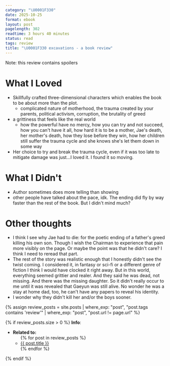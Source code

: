 ```yaml
---
category: "\U0001F330"
date: 2025-10-25
format: ebook
layout: post
pagelength: 302
readtime: 3 hours 40 minutes
status: read
tags: review
title: "\U0001F330 excavations - a book review"
---
```


Note: this review contains spoilers
# What I Loved
- Skillfully crafted three-dimensional characters which enables the book to be about more than the plot.
	- complicated nature of motherhood, the trauma created by your parents, political activism, corruption, the brutality of greed
- a grittiness that feels like the real world
	- how the powerful have no mercy, how you can try and not succeed, how you can't have it all, how hard it is to be a mother, Jae's death, her mother's death, how they lose before they win, how her children still suffer the trauma cycle and she knows she's let them down in some way
- Her choice to try and break the trauma cycle, even if it was too late to mitigate damage was just...I loved it. I found it so moving.

# What I Didn't 
- Author sometimes does more telling than showing
- other people have talked about the pace, idk. The ending did fly by way faster than the rest of the book. But I didn't mind much?

# Other thoughts
- I think I see why Jae had to die: for the poetic ending of a father's greed killing his own son. Though I wish the Chairman to experience that pain more visibly on the page. Or maybe the point was that he didn't care? I think I need to reread that part.
- The rest of the story was realistic enough that I honestly didn't see the twist coming. I considered it, in fantasy or sci-fi or a different genre of fiction I think I would have clocked it right away. But in this world, everything seemed grittier and realer. And they said he was dead, not missing. And there was the missing daughter. So it didn't really occur to me until it was revealed that Gaeyun was still alive. No wonder he was a stay at home dad, too, he can't have any papers to reveal his identity.
- I wonder why they didn't kill her and/or the boys sooner.


{% assign review_posts = site.posts | where_exp: "post", "post.tags contains 'review'" | where_exp: "post", "post.url != page.url" %}

{% if review_posts.size > 0 %}
**Info**:
<ul><li><b>Related to:</b>
  <ul>
    {% for post in review_posts %}
      <li>
        <a href="{{ post.url | relative_url }}">{{ post.title }}</a>
      </li>
    {% endfor %}
  </ul></li></ul>
{% endif %}